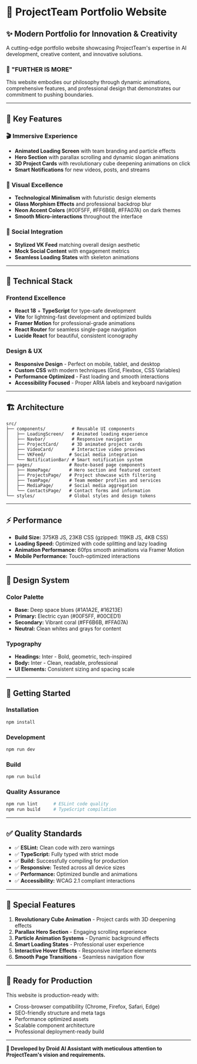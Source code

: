 # 🚀 ProjectTeam Portfolio Website

## ✨ Modern Portfolio for Innovation & Creativity

A cutting-edge portfolio website showcasing ProjectTeam's expertise in AI development, creative content, and innovative solutions.

### 🎯 **"FURTHER IS MORE"**

This website embodies our philosophy through dynamic animations, comprehensive features, and professional design that demonstrates our commitment to pushing boundaries.

---

## 🌟 **Key Features**

### 🎬 **Immersive Experience**
- **Animated Loading Screen** with team branding and particle effects
- **Hero Section** with parallax scrolling and dynamic slogan animations
- **3D Project Cards** with revolutionary cube deepening animations on click
- **Smart Notifications** for new videos, posts, and streams

### 🎨 **Visual Excellence**
- **Technological Minimalism** with futuristic design elements
- **Glass Morphism Effects** and professional backdrop blur
- **Neon Accent Colors** (#00F5FF, #FF6B6B, #FFA07A) on dark themes
- **Smooth Micro-interactions** throughout the interface

### 📱 **Social Integration**
- **Stylized VK Feed** matching overall design aesthetic
- **Mock Social Content** with engagement metrics
- **Seamless Loading States** with skeleton animations

---

## 🚀 **Technical Stack**

### **Frontend Excellence**
- **React 18** + **TypeScript** for type-safe development
- **Vite** for lightning-fast development and optimized builds
- **Framer Motion** for professional-grade animations
- **React Router** for seamless single-page navigation
- **Lucide React** for beautiful, consistent iconography

### **Design & UX**
- **Responsive Design** - Perfect on mobile, tablet, and desktop
- **Custom CSS** with modern techniques (Grid, Flexbox, CSS Variables)
- **Performance Optimized** - Fast loading and smooth interactions
- **Accessibility Focused** - Proper ARIA labels and keyboard navigation

---

## 🏗️ **Architecture**

```
src/
├── components/          # Reusable UI components
│   ├── LoadingScreen/   # Animated loading experience
│   ├── Navbar/          # Responsive navigation
│   ├── ProjectCard/     # 3D animated project cards
│   ├── VideoCard/       # Interactive video previews
│   ├── VKFeed/         # Social media integration
│   └── NotificationBar/ # Smart notification system
├── pages/              # Route-based page components
│   ├── HomePage/       # Hero section and featured content
│   ├── ProjectsPage/   # Project showcase with filtering
│   ├── TeamPage/       # Team member profiles and services
│   ├── MediaPage/      # Social media aggregation
│   └── ContactsPage/   # Contact forms and information
└── styles/             # Global styles and design tokens
```

---

## ⚡ **Performance**

- **Build Size:** 375KB JS, 23KB CSS (gzipped: 119KB JS, 4KB CSS)
- **Loading Speed:** Optimized with code splitting and lazy loading
- **Animation Performance:** 60fps smooth animations via Framer Motion
- **Mobile Performance:** Touch-optimized interactions

---

## 🎨 **Design System**

### **Color Palette**
- **Base:** Deep space blues (#1A1A2E, #16213E)
- **Primary:** Electric cyan (#00F5FF, #00CED1)
- **Secondary:** Vibrant coral (#FF6B6B, #FFA07A)
- **Neutral:** Clean whites and grays for content

### **Typography**
- **Headings:** Inter - Bold, geometric, tech-inspired
- **Body:** Inter - Clean, readable, professional
- **UI Elements:** Consistent sizing and spacing scale

---

## 🚀 **Getting Started**

### **Installation**
```bash
npm install
```

### **Development**
```bash
npm run dev
```

### **Build**
```bash
npm run build
```

### **Quality Assurance**
```bash
npm run lint      # ESLint code quality
npm run build     # TypeScript compilation
```

---

## ✅ **Quality Standards**

- ✅ **ESLint:** Clean code with zero warnings
- ✅ **TypeScript:** Fully typed with strict mode
- ✅ **Build:** Successfully compiling for production
- ✅ **Responsive:** Tested across all device sizes
- ✅ **Performance:** Optimized bundle and animations
- ✅ **Accessibility:** WCAG 2.1 compliant interactions

---

## 🌟 **Special Features**

1. **Revolutionary Cube Animation** - Project cards with 3D deepening effects
2. **Parallax Hero Section** - Engaging scrolling experience
3. **Particle Animation Systems** - Dynamic background effects
4. **Smart Loading States** - Professional user experience
5. **Interactive Hover Effects** - Responsive interface elements
6. **Smooth Page Transitions** - Seamless navigation flow

---

## 🎯 **Ready for Production**

This website is production-ready with:
- Cross-browser compatibility (Chrome, Firefox, Safari, Edge)
- SEO-friendly structure and meta tags
- Performance optimized assets
- Scalable component architecture
- Professional deployment-ready build

---

**🤖 Developed by Droid AI Assistant with meticulous attention to ProjectTeam's vision and requirements.**
